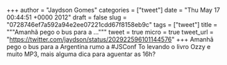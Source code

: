 
+++
author = "Jaydson Gomes"
categories = ["tweet"]
date = "Thu May 17 00:44:51 +0000 2012"
draft = false
slug = "0728746ef7a592a94e2ee07221cdd67f8158eb9c"
tags = ["tweet"]
title = """Amanhã pego o bus para a ..."""
tweet = true
micro = true
tweet_url = "https://twitter.com/jaydson/status/202922596101144576"
+++
Amanhã pego o bus para a Argentina rumo a #JSConf To levando o livro Ozzy e muito MP3, mais alguma dica para aguentar as 16h?
